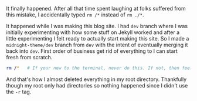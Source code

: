 ---
---

It finally happened. After all that time spent laughing at folks suffered from this mistake, I accidentally typed `rm /*` instead of `rm ./*`. 

It happened while I was making this blog site. I had `dev` branch where I was initially experimenting with how some stuff on Jekyll worked and after a little experimenting I felt ready to actually start making this site. So I made a `midnight-theme/dev` branch from `dev` with the intent of eventually merging it back into `dev`. First order of business get rid of everything to I can start fresh from scratch.

```bash
rm /*	# If your new to the terminal, never do this. If not, then feel free to shoot yourself in the foot
```

And that's how I almost deleted everything in my root directory. Thankfully though my root only had directories so nothing happened since I didn't use the `-r` tag.
